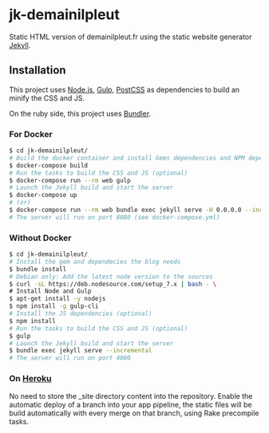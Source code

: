 # jk-demainilpleut
Static HTML version of demainilpleut.fr using the static website generator
[Jekyll](https://jekyllrb.com/).

## Installation

This project uses [Node.js](https://nodejs.org/en/), [Gulp](http://gulpjs.com/),
[PostCSS](http://postcss.org/) as dependencies to build an minify the CSS and
JS.

On the ruby side, this project uses [Bundler](https://bundler.io/).

### For Docker
```bash
$ cd jk-demainilpleut/
# Build the docker container and install Gems dependencies and NPM dependencies
$ docker-compose build
# Run the tasks to build the CSS and JS (optional)
$ docker-compose run --rm web gulp
# Launch the Jekyll build and start the server
$ docker-compose up
# (or)
$ docker-compose run --rm web bundle exec jekyll serve -H 0.0.0.0 --incremental
# The server will run on port 8080 (see docker-compose.yml)
```

### Without Docker
```bash
$ cd jk-demainilpleut/
# Install the gem and dependecies the blog needs
$ bundle install
# Debian only: Add the latest node version to the sources
$ curl -sL https://deb.nodesource.com/setup_7.x | bash - \
# Install Node and Gulp
$ apt-get install -y nodejs
$ npm install -g gulp-cli
# Install the JS dependencies (optional)
$ npm install
# Run the tasks to build the CSS and JS (optional)
$ gulp
# Launch the Jekyll build and start the server
$ bundle exec jekyll serve --incremental
# The server will run on port 4000
```

### On [Heroku](https://www.heroku.com)

No need to store the _site directory content into the repository.
Enable the automatic deploy of a branch into your app pipeline, the static files
will be build automatically with every merge on that branch, using Rake
precompile tasks.
